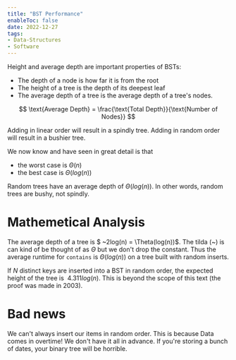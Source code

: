 ```yaml
---
title: "BST Performance"
enableToc: false
date: 2022-12-27
tags:
- Data-Structures
- Software
---
```


Height and average depth are important properties of BSTs:
- The depth of a node is how far it is from the root
- The height of a tree is the depth of its deepest leaf
- The average depth of a tree is the average depth of a tree's nodes.

$$ \text{Average Depth} = \frac{\text{Total Depth}}{\text{Number of Nodes}} $$  

Adding in linear order will result in a spindly tree. Adding in random order will result in a bushier tree.

We now know and have seen in great detail is that 
- the worst case is $\Theta(n)$
- the best case is $\Theta(log(n))$

Random trees have an average depth of $\Theta(log(n))$. In other words, random trees are bushy, not spindly.

# Mathemetical Analysis

The average depth of a tree is $ ~2log(n) = \Theta(log(n))$. The tilda (~) is can kind of be thought of as $\Theta$ but we don't drop the constant. Thus the average runtime for `contains` is $\Theta(log(n))$ on a tree built with random inserts.

If $N$ distinct keys are inserted into a BST in random order, the expected height of the tree is $~4.311log(n)$. This is beyond the scope of this text (the proof was made in 2003).

# Bad news

We can't always insert our items in random order. This is because Data comes in overtime! We don't have it all in advance. If you're storing a bunch of dates, your binary tree will be horrible. 





